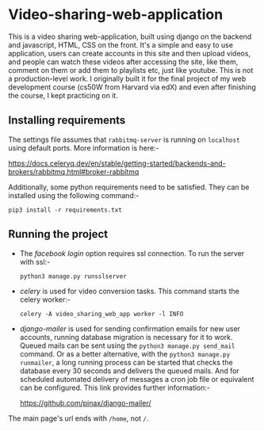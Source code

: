 # Video-sharing-web-application
This is a video sharing web-application, built using django on the backend and javascript, HTML, CSS on the front. It's a simple and easy to use application, users can create accounts in this site and then upload videos, and people can watch these videos after accessing the site, like them, comment on them or add them to playlists etc, just like youtube. This is not a production-level work. I originally built it for the final project of my web development course (cs50W from Harvard via edX) and even after finishing the course, I kept practicing on it.

## Installing requirements
The settings file assumes that `rabbitmq-server` is running on `localhost` using default ports. More information is here:-

https://docs.celeryq.dev/en/stable/getting-started/backends-and-brokers/rabbitmq.html#broker-rabbitmq

Additionally, some python requirements need to be satisfied. They can be installed using the following command:-

`pip3 install -r requirements.txt`
## Running the project
- The *facebook login* option requires ssl connection. To run the server with ssl:-
 
    `python3 manage.py runsslserver`
- *celery* is used for video conversion tasks. This command starts the celery worker:-

    `celery -A video_sharing_web_app worker -l INFO`
- *django-mailer* is used for sending confirmation emails for new user accounts, running database migration is necessary for it to work. Queued mails can be sent using the `python3 manage.py send_mail` command. Or as a better alternative, with the `python3 manage.py runmailer`, a long running process can be started that checks the database every 30  seconds and delivers the queued mails. And for scheduled automated delivery of messages a cron job file or equivalent can be configured. This link provides further information:-
    
    https://github.com/pinax/django-mailer/

The main page's url ends with `/home`, not `/`.
